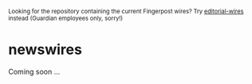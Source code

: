 <sup>Looking for the repository containing the current Fingerpost wires? Try [editorial-wires](https://github.com/guardian/editorial-wires) instead (Guardian employees only, sorry!)</sup>

# newswires

Coming soon ...
